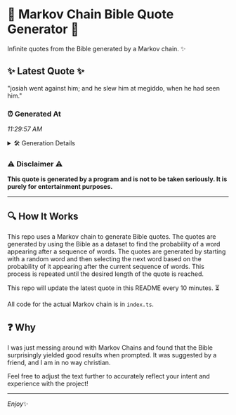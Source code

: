 # 📖 Markov Chain Bible Quote Generator 📖

Infinite quotes from the Bible generated by a Markov chain. ✨

## ✨ Latest Quote ✨
"josiah went against him; and he slew him at megiddo, when he had seen him."

### ⏰ Generated At
*11:29:57 AM*

<details>
    <summary>🛠️ Generation Details</summary>
    <p>
        <strong>🌱 Seed:</strong> josiah<br>
        <strong>🔄 Iterations:</strong> 14<br>
        <strong>📜 Context History:</strong><br>[ josiah ]: went<br>[ josiah, went ]: against<br>[ josiah, went, against ]: him;<br>[ josiah, went, against, him; ]: and<br>[ josiah, went, against, him;, and ]: he<br>[ josiah, went, against, him;, and, he ]: slew<br>[ went, against, him;, and, he, slew ]: him<br>[ against, him;, and, he, slew, him ]: at<br>[ him;, and, he, slew, him, at ]: megiddo,<br>[ and, he, slew, him, at, megiddo, ]: when<br>[ he, slew, him, at, megiddo,, when ]: he<br>[ slew, him, at, megiddo,, when, he ]: had<br>[ him, at, megiddo,, when, he, had ]: seen<br>[ at, megiddo,, when, he, had, seen ]: him.<br>
    </p>
</details>

### ⚠️ Disclaimer ⚠️
**This quote is generated by a program and is not to be taken seriously. It is purely for entertainment purposes.**

---

## 🔍 How It Works

This repo uses a Markov chain to generate Bible quotes. The quotes are generated by using the Bible as a dataset to find the probability of a word appearing after a sequence of words. The quotes are generated by starting with a random word and then selecting the next word based on the probability of it appearing after the current sequence of words. This process is repeated until the desired length of the quote is reached.

This repo will update the latest quote in this README every 10 minutes. ⏳

All code for the actual Markov chain is in `index.ts`.

## ❓ Why

I was just messing around with Markov Chains and found that the Bible surprisingly yielded good results when prompted. 
It was suggested by a friend, and I am in no way christian.

Feel free to adjust the text further to accurately reflect your intent and experience with the project!

---

*Enjoy*✨
